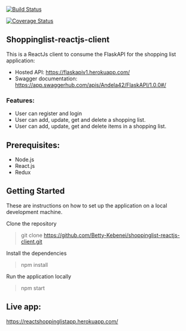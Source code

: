 [![Build Status](https://travis-ci.org/Betty-Kebenei/shoppinglist-reactjs-client.svg?branch=master)](https://travis-ci.org/Betty-Kebenei/shoppinglist-reactjs-client)

[![Coverage Status](https://coveralls.io/repos/github/Betty-Kebenei/shoppinglist-reactjs-client/badge.svg?branch=develop)](https://coveralls.io/github/Betty-Kebenei/shoppinglist-reactjs-client?branch=develop)

## Shoppinglist-reactjs-client
This is a ReactJs client to consume the FlaskAPI for the shopping list application: 

* Hosted API: https://flaskapiv1.herokuapp.com/
* Swagger documentation: https://app.swaggerhub.com/apis/Andela42/FlaskAPI/1.0.0#/

### Features:
* User can register and login
* User can add, update, get and delete a shopping list.
* User can add, update, get and delete items in a shopping list.

## Prerequisites:
* Node.js
* React.js 
* Redux 

## Getting Started
These are instructions on how to set up the application on a local development machine.

Clone the repository
> git clone https://github.com/Betty-Kebenei/shoppinglist-reactjs-client.git

Install the dependencies
> npm install

Run the application locally
> npm start

## Live app:
https://reactshoppinglistapp.herokuapp.com/
